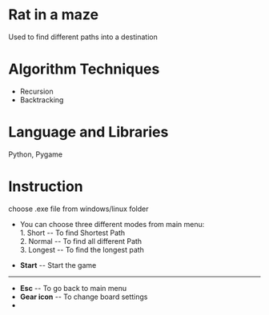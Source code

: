 # Rat in a maze #
 Used to find different paths into a destination
 
# Algorithm Techniques #
 - Recursion
 - Backtracking
# Language and Libraries #
 Python, Pygame
 
# Instruction #
choose .exe file from windows/linux folder
- You can choose three different modes from main menu:   
        1. Short -- To find Shortest Path  
        2. Normal -- To find all different Path  
        3. Longest -- To find the longest path  

- **Start** -- Start the game
---
- **Esc** -- To go back to main menu
- **Gear icon** -- To change board settings
- 

